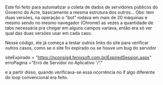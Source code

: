 Este foi feito para automatizar a coleta de dados de servidores públicos do Governo do Acre, basicamente a mesma estrutura dos outros... Obs: tem duas versões, na operação o "bot" rodava em mais de 20 máquinas e mesmo sendo no mesmo navegador (Chrome) as vezes a quantidade de tabs necessária pra chegar em alguns campos variava, então era só ver qual das duas versões usar em cada caso. 

Nesse código, ele já começa a testar outros links do site para verificar outros casos, como se o site foi expirado ou se houve um bug do servidor

siteExpirado = "https://nconsig4.fenixsoft.com.br/ExpiredSession.aspx"
erroPagina ="Erro de Servidor no Aplicativo '/'."

e a partir disso, quando verificava-se essa ocorrência no if algo diferente do loop convencional era feito.